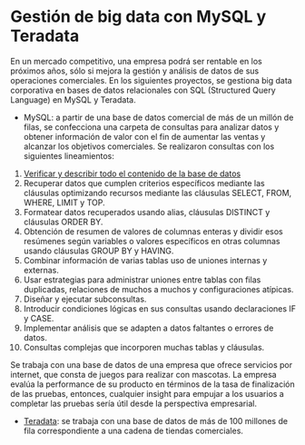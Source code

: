 # Gestión de big data con MySQL y Teradata
En un mercado competitivo, una empresa podrá ser rentable en los próximos años, sólo si mejora la gestión y análisis de datos de sus operaciones comerciales. 
En los siguientes proyectos, se gestiona big data corporativa en bases de datos relacionales con SQL (Structured Query Language) en MySQL y Teradata. 

-  MySQL: a partir de una base de datos comercial de más de un millón de filas, se confecciona una carpeta de consultas para analizar datos y obtener información de valor con el fin de aumentar las ventas y alcanzar los objetivos comerciales. Se realizaron consultas con los siguientes lineamientos:
1. [Verificar y describir todo el contenido de la base de datos](https://vanefigueroa.github.io/Verificaci-n-descripci-n-de-base-de-datos/)
2. Recuperar datos que cumplen criterios específicos mediante las cláusulas optimizando recursos mediante las cláusulas SELECT, FROM, WHERE, LIMIT y TOP.
3. Formatear datos recuperados usando alias, cláusulas DISTINCT y cláusulas ORDER BY.
4. Obtención de resumen de valores de columnas enteras y dividir esos resúmenes según variables o valores específicos en otras columnas usando cláusulas GROUP BY y HAVING.
5. Combinar información de varias tablas uso de uniones internas y externas.
6. Usar estrategias para administrar uniones entre tablas con filas duplicadas, relaciones de muchos a muchos y configuraciones atípicas.
7. Diseñar y ejecutar subconsultas.
8. Introducir condiciones lógicas en sus consultas usando declaraciones IF y CASE.
9. Implementar análisis que se adapten a datos faltantes o errores de datos.
10. Consultas complejas que incorporen muchas tablas y cláusulas.

Se trabaja con una base de datos de una empresa que ofrece servicios por internet, que consta de juegos para realizar con mascotas. La empresa evalúa la performance de su producto en términos de la tasa de finalización de las pruebas, entonces, cualquier insight para empujar a los usuarios a completar las pruebas sería útil desde la perspectiva empresarial.

-  [Teradata](https://vanefigueroa.github.io): se trabaja con una base de datos de más de 100 millones de fila correspondiente a una cadena de tiendas comerciales.


